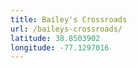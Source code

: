 ```yaml
---
title: Bailey's Crossroads
url: /baileys-crossroads/
latitude: 38.8503902
longitude: -77.1297016
---
```

